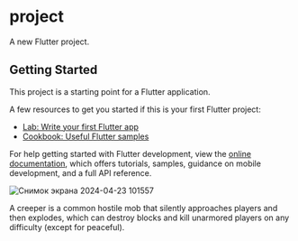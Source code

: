 # project

A new Flutter project.

## Getting Started

This project is a starting point for a Flutter application.

A few resources to get you started if this is your first Flutter project:

- [Lab: Write your first Flutter app](https://docs.flutter.dev/get-started/codelab)
- [Cookbook: Useful Flutter samples](https://docs.flutter.dev/cookbook)

For help getting started with Flutter development, view the
[online documentation](https://docs.flutter.dev/), which offers tutorials,
samples, guidance on mobile development, and a full API reference.



![Снимок экрана 2024-04-23 101557](https://github.com/ManievaDiana/flutter__minecraft/assets/166127964/d208fe34-a709-4a7e-bef4-2fa051bc2d78)

A creeper is a common hostile mob that silently approaches players and then explodes, which can destroy blocks and kill unarmored players on any difficulty (except for peaceful).
